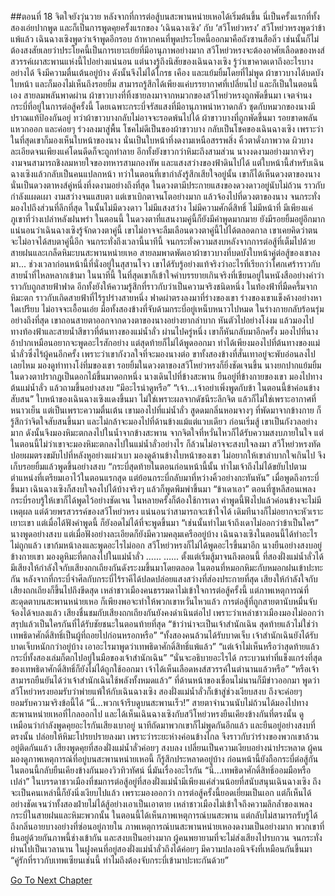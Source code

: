 ##ตอนที่ 18 จิตใจยังวุ่นวาย
หลังจากที่การต่อสู้บนสะพานหน่ายเหอได้เริ่มต้นขึ้น นี่เป็นครั้งแรกที่ทั้งสองเอ่ยปากพูด
และก็เป็นการพูดคุยครั้งแรกของ ‘เฉินฉางเซิง’ กับ ‘สวีโหย่วหรง’
สวีโหย่วหรงพูดว่าข้าแพ้แล้ว
เฉินฉางเซิงพูดว่าเจ้าพูดอีกรอบ
ถ้าหากคนที่พูดประโยคนี้ออกมาคือถังซานสือลิ่ว เช่นนั้นก็ไม่ต้องสงสัยเลยว่าประโยคนี้เป็นการเยาะเย้ยที่มีอานุภาพอย่างมาก สวีโหย่วหรงจะต้องอาศัยเลือดของหงส์สวรรค์เผาสะพานแห่งนี้ไปอย่างแน่นอน แต่นางรู้ถึงนิสัยของเฉินฉางเซิง รู้ว่าเขาคาดเดาถึงอะไรบางอย่างได้ จึงมีความตื่นเต้นอยู่บ้าง ดังนั้นจึงไม่ได้โกรธ เคือง และแย้มยิ้มโดยที่ไม่พูด
ผ้าขาวบางได้บดบังใบหน้า และก็มองไม่เห็นถึงรอยยิ้ม สามารถรู้สึกได้เพียงแค่บรรยากาศที่เปลี่ยนไป
และก็เป็นในตอนนี้เอง สายลมพลันพาดผ่าน ผ้าขาวบางที่ทิ้งชายลงมาจากหมวกของสวีโหย่วหรงถูกพัดขึ้นมา
เจตจำนงกระบี่ที่อยู่ในการต่อสู้ครั้งนี้ โดยเฉพาะกระบี่จรัสแสงที่มีอานุภาพน่าหวาดกลัว ชุดกับหมวกของนางมีปราณแท้ป้องกันอยู่ ทว่าผ้าขาวบางกลับไม่อาจจะรอดพ้นไปได้
ผ้าขาวบางที่ถูกพัดขึ้นมา รอยขาดพลันแหวกออก และค่อยๆ ร่วงลงมาสู่พื้น
โชคไม่ดีเป็นของผ้าขาวบาง กลับเป็นโชคของเฉินฉางเซิง
เพราะว่าในที่สุดเขาก็มองเห็นใบหน้าของนาง
นั่นเป็นใบหน้าที่งดงามเหนือสรรพสิ่ง คิ้วตาดั่งภาพวาด ผิวบางละเอียดจนเพียงแค่โดนดีดก็จะถูกทำลาย อีกทั้งยังขาวกว่าหิมะถึงสามส่วน
นางงดงามอย่างมากจริงๆ งามจนสามารถชิงลมหายใจของทหารสามกองทัพ และแสงสว่างของฟ้าดินไปได้
แต่ใบหน้านี้สำหรับเฉินฉางเซิงแล้วกลับเป็นคนแปลกหน้า
ทว่าในตอนที่เขากำลังรู้สึกเสียใจอยู่นั้น เขาก็ได้เห็นดวงตาของนาง
นั่นเป็นดวงตาหงส์คู่หนึ่งที่งดงามอย่างถึงที่สุด ในดวงตามีประกายแสงของดวงดาวอยู่นับไม่ถ้วน ราวกับกำลังแผดเผา งามสว่างจนแสบตา
แต่เขาเบิกตาจนโตอย่างมาก แล้วจ้องไปที่ดวงตาของนาง จนกระทั่งมองไปถึงส่วนที่ลึกที่สุด
ในนั้นไม่มีดวงดาว ไม่มีแสงสว่าง ไม่มีความศักดิ์สิทธิ์ ไม่มีหน้าที่ มีเพียงแค่ภูเขาที่ว่างเปล่าหลังฝนพรำ
ในตอนนี้ ในดวงตาที่แสนงามคู่นี้ก็ยังมีคำพูดมากมาย ยังมีรอยยิ้มอยู่อีกมาก
แน่นอนว่าเฉินฉางเซิงรู้จักดวงตาคู่นี้ เขาไม่อาจจะลืมเลือนดวงตาคู่นี้ไปได้ตลอดกาล เขาเคยคิดว่าตนจะไม่อาจได้สบตาคู่นี้อีก จนกระทั่งถึงเวลานี้นาทีนี้ จนกระทั่งความสงบหลังจากการต่อสู้ที่เต็มไปด้วยสายฝนและเกล็ดหิมะบนสะพานหน่ายเหอ สายลมพาดพัดเอาผ้าขาวบางที่บดบังใบหน้าคู่ต่อสู้ของเขาลงมา...
ช่วงเวลาก่อนหน้านี้ที่นั่งอยู่ในสุสานโจว เขาได้รับรู้อย่างแท้จริงว่าอะไรที่เรียกว่าโศกเศร้าราวกับสายน้ำที่ไหลหลากเข้ามา
ในนาทีนี้ ในที่สุดเขาก็เข้าใจคำบรรยายเกินจริงที่เขียนอยู่ในหนังสืออย่างคำว่าราวกับถูกสายฟ้าฟาด อีกทั้งยังให้ความรู้สึกที่ราวกับว่าเป็นความจริงชนิดหนึ่ง
ในท้องฟ้าที่มืดครึ้มจากหิมะตก ราวกับเกิดสายฟ้าที่ไร้รูปร่างสายหนึ่ง ฟาดผ่าตรงลงมาที่ร่างของเขา
ร่างของเขาแข็งค้างอย่างหาใดเปรียบ ไม่อาจจะเอื้อนเอ่ย มือทั้งสองข้างที่จับด้ามกระบี่อยู่เหน็บหนาวไปหมด ในร่างกายกลับร้อนรุ่มอย่างถึงที่สุด
เขาถอนสายตาออกจากดวงตาของนางอย่างยากลำบาก หันตัวไปอย่างโง่งม แล้วมองไปทางท้องฟ้าและสายน้ำสีขาวที่ต้นทางของแม่น้ำลั่ว
ผ่านไปครู่หนึ่ง เขาก็หันกลับมาอีกครั้ง มองไปที่นาง อ้าปากเหมือนอยากจะพูดอะไรสักอย่าง แต่สุดท้ายก็ไม่ได้พูดออกมา ทำได้เพียงมองไปที่ต้นทางของแม่น้ำลั่วซึ่งไร้ผู้คนอีกครั้ง เพราะว่าเขากังวลใจที่จะมองนางต่อ ขาทั้งสองข้างที่สั่นเทาอยู่จะพับอ่อนลงไปเลยไหม
มองดูท่าทางโง่ทึ่มของเขา รอยยิ้มในดวงตาของสวีโหย่วหรงก็ยิ่งชัดเจนขึ้น นางยกปากแย้มยิ้ม ในดวงตาปรากฏเป็นดอกไม้ขึ้นมาดอกหนึ่ง
นางเดินไปที่ข้างสะพาน ยืนอยู่ที่ข้างกายของเขา มองไปทางต้นแม่น้ำลั่ว แล้วถามขึ้นอย่างสงบ “มีอะไรน่าดูหรือ”
“เจ้า...เจ้าอย่าเพิ่งพูดกับข้า ในตอนนี้ข้าค่อนข้างสับสน”
ใบหน้าของเฉินฉางเซิงแดงขึ้นมา ไม่ใช่เพราะผลจากดัชนีระลึกจิต แล้วก็ไม่ใช่เพราะอากาศที่หนาวเย็น แต่เป็นเพราะความตื่นเต้น
เขามองไปที่แม่น้ำลั่ว สูดดมกลิ่นหอมจางๆ ที่พัดมาจากข้างกาย ก็รู้สึกว่าจิตใจสับสนขึ้นมา และไม่กล้าจะมองไปที่ด้านข้างแม้แต่แวบเดียว
ก่อนเริ่มสู้ เขาเป็นกังวลอย่างมาก ดังนั้นจึงมองหิมะตกลงไปในน้ำจากข้างสะพาน จากจิตใจที่หวั่นไหวก็ได้รับความสงบภายในใจ
แต่ในตอนนี้ไม่ว่าเขาจะมองหิมะตกลงไปในแม่น้ำลั่วอย่างไร ก็ล้วนไม่อาจจะสงบใจลงมา
สวีโหย่วหรงทัดปอยผมตรงขมับไปที่หลังหูอย่างแผ่วเบา มองดูด้านข้างใบหน้าของเขา ไม่อยากให้เขาลำบากใจเกินไป จึงเก็บรอยยิ้มแล้วพูดขึ้นอย่างสงบ “กระบี่สุดท้ายในตอนก่อนหน้านี้นั้น ทำไมเจ้าถึงไม่ได้ขยับไปตามตำแหน่งที่เตรียมเอาไว้ในตอนแรกสุด แต่ย้อนกระบี่กลับมาที่หว่างคิ้วอย่างกะทันหัน”
เมื่อพูดถึงกระบี่ขึ้นมา เฉินฉางเซิงก็สงบใจลงไปได้บ้างจริงๆ แล้วก็พูดพึมพำขึ้นมา “ข้าเดาเอา”
ตอนที่ซูหลีสอนเพลงกระบี่รอบรู้ให้เขาก็ได้พูดไว้อย่างชัดเจน ในหลายครั้งก็ต้องใช้การเดา คำพูดนี้ฟังไปแล้วค่อนข้างจะไม่มีเหตุผล แต่ด้วยพรสวรรค์ของสวีโหย่วหรง แน่นอนว่าสามารถจะเข้าใจได้ เดิมทีนางก็ไม่อยากจะหัวเราะเยาะเขา แต่เมื่อได้ฟังคำพูดนี้ ก็ยังอดไม่ได้ที่จะพูดขึ้นมา “เช่นนั้นทำไมเจ้าถึงเดาไม่ออกว่าข้าเป็นใคร”
นางพูดอย่างสงบ แต่เมื่อฟังอย่างละเอียดก็ยังมีความคลุมเครืออยู่บ้าง
เฉินฉางเซิงในตอนนี้ได้ทำอะไรไม่ถูกแล้ว เขาก้มหน้าลงและพูดอะไรไม่ออก
สวีโหย่วหรงก็ไม่ได้พูดอะไรขึ้นมาอีก นางยืนอย่างสงบอยู่ข้างกายเขา มองดูหิมะที่ตกลงไปในแม่น้ำลั่ว
…...
…...
ตั้งแต่เริ่มสู้มาจนถึงตอนนี้ ที่สองฝั่งแม่น้ำลั่วได้มีเสียงให้กำลังใจกับเสียงถกเถียงกันดังระงมขึ้นมาโดยตลอด ในตอนที่หมอกหิมะกับหมอกฝนเข้าปะทะกัน หลังจากที่กระบี่จำศีลกับกระบี่ไร้ราคีได้ปลดปล่อยแสงสว่างที่ส่องประกายที่สุด เสียงให้กำลังใจกับเสียงถกเถียงก็ขึ้นไปถึงขีดสุด เหล่าชาวเมืองคนธรรมดาไม่เข้าใจการต่อสู้ครั้งนี้ แต่ภาพเหตุการณ์ที่สะดุดตาบนสะพานหน่ายเหอ ก็เพียงพอจะทำให้พวกเขาหวั่นไหวแล้ว
การต่อสู้ที่ถูกสายตานับหมื่นจับจ้องได้จบลงแล้ว เสียงชื่นชมกับเสียงถกเถียงกันยังคงดำเนินต่อไป เพราะว่าเหล่าชาวเมืองมองไม่ออกว่า สรุปแล้วเป็นใครกันที่ได้รับชัยชนะในตอนท้ายที่สุด
“ข้าว่าน่าจะเป็นเจ้าสำนักเฉิน สุดท้ายแล้วไม่ใช่ว่าเทพธิดาศักดิ์สิทธิ์เป็นผู้ที่ถอยไปก่อนหรอกหรือ”
“ทั้งสองคนล้วนได้รับบาดเจ็บ เจ้าสำนักเฉินยังได้รับบาดเจ็บหนักกว่าอยู่บ้าง เอาอะไรมาพูดว่าเทพธิดาศักดิ์สิทธิ์แพ้แล้ว”
“แต่เจ้าไม่เห็นหรือว่าสุดท้ายแล้วกระบี่ทั้งสองเล่มก็ตกไปอยู่ในมือของเจ้าสำนักเฉิน”
“นั่นจะอธิบายอะไรได้ กระบวนท่าที่แข็งแกร่งที่สุดของเทพธิดาศักดิ์สิทธิ์ก็ยังไม่ได้ถูกใช้ออกมา เจ้าได้เห็นเลือดหงส์สวรรค์ในตำนานแล้วหรือ”
“หรือเจ้าสามารถยืนยันได้ว่าเจ้าสำนักเฉินใช้พลังทั้งหมดแล้ว”
ที่ด้านหน้าของเขื่อนไม่นานก็มีข่าวออกมา พูดว่าสวีโหย่วหรงยอมรับว่าพ่ายแพ้ให้กับเฉินฉางเซิง
สองฝั่งแม่น้ำลั่วก็เข้าสู่ช่วงเงียบสงบ ถึงจะค่อยๆ ยอมรับความจริงข้อนี้ได้
“นี่...พวกเจ้ารีบดูบนสะพานเร็ว!”
สายตาจำนวนนับไม่ถ้วนได้มองไปทางสะพานหน่ายเหอที่ไกลออกไป และได้เห็นเฉินฉางเซิงกับสวีโหย่วหรงยืนเคียงข้างกันที่ตรงนั้น ดูเหมือนว่ากำลังพูดคุยอะไรกันเสียงเบาอยู่ นาทีถัดมาพวกเขาก็ไม่พูดกันอีกแล้ว และยืนอยู่อย่างสงบที่ตรงนั้น ปล่อยให้หิมะโปรยปรายลงมา เพราะว่าระยะห่างค่อนข้างไกล จึงราวกับว่าร่างของพวกเขาล้วนอยู่ติดกันแล้ว
เสียงพูดคุยที่สองฝั่งแม่น้ำลั่วค่อยๆ สงบลง เปลี่ยนเป็นความเงียบอย่างน่าประหลาด ผู้คนมองดูภาพเหตุการณ์ที่อยู่บนสะพานหน่ายเหอนี้ ก็รู้สึกประหลาดอยู่บ้าง ก่อนหน้านี้ยังถือกระบี่ต่อสู้กัน ในตอนนี้กลับยืนเคียงข้างกันมองวิวทิวทัศน์ นี่มันเรื่องอะไรกัน
“นี่...เทพธิดาศักดิ์สิทธิ์ออมมือหรือเปล่า”
ในบรรดาชาวเมืองที่ชมการต่อสู้อยู่ที่สองฝั่งแม่น้ำมีเพียงแค่ส่วนน้อยที่สนับสนุนเฉินฉางเซิง ถึงจะเป็นคนเหล่านี้ก็ยังนิ่งเงียบไปแล้ว เพราะมองออกว่า การต่อสู้ครั้งนี้ยอดเยี่ยมเป็นเอก แต่ก็เห็นได้อย่างชัดเจนว่าทั้งสองฝ่ายไม่ได้สู้อย่างเอาเป็นเอาตาย เหล่าชาวเมืองไม่เข้าใจถึงความลึกล้ำของเพลงกระบี่ในสายฝนและหิมะพวกนั้น ในตอนนี้ได้เห็นภาพเหตุการณ์บนสะพาน แต่กลับไม่สามารถรับรู้ได้ถึงกลิ่นอายบางอย่างที่ซ่อนอยู่ภายใน
ภาพเหตุการณ์บนสะพานหน่ายเหองดงามเป็นอย่างมาก พวกเขาที่ยืนอยู่ด้วยกันภาพนี้ช่างเข้ากัน และสงบเป็นอย่างมาก ผู้คนพยายามที่จะไม่ส่งเสียงไปรบกวน จนกระทั่งผ่านไปเป็นเวลานาน ในฝูงคนที่อยู่สองฝั่งแม่น้ำลั่วถึงได้ค่อยๆ มีความปลงอนิจจังที่เหมือนกันขึ้นมา
“คู่รักที่ราวกับเทพเซียนเช่นนี้ ทำไมถึงต้องจับกระบี่เข้ามาปะทะกันด้วย”


[Go To Next Chapter]( ./528.md)